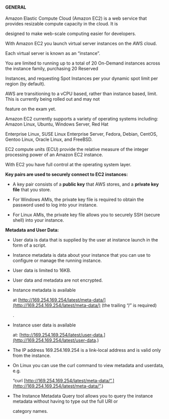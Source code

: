 #### GENERAL


Amazon Elastic Compute Cloud (Amazon EC2) is a web service that provides resizable compute capacity in the cloud. It is

designed to make web-scale computing easier for developers.


With Amazon EC2 you launch virtual server instances on the AWS cloud.


Each virtual server is known as an “instance”.


You are limited to running up to a total of 20 On-Demand instances across the instance family, purchasing 20 Reserved

Instances, and requesting Spot Instances per your dynamic spot limit per region (by default).


AWS are transitioning to a vCPU based, rather than instance based, limit. This is currently being rolled out and may not

feature on the exam yet.


Amazon EC2 currently supports a variety of operating systems including: Amazon Linux, Ubuntu, Windows Server, Red Hat

Enterprise Linux, SUSE Linux Enterprise Server, Fedora, Debian, CentOS, Gentoo Linux, Oracle Linux, and FreeBSD.


EC2 compute units (ECU) provide the relative measure of the integer processing power of an Amazon EC2 instance.


With EC2 you have full control at the operating system layer.


**Key pairs are used to securely connect to EC2 instances:**


- A key pair consists of a **public key** that AWS stores, and a **private key file** that you store.

- For Windows AMIs, the private key file is required to obtain the password used to log into your instance.

- For Linux AMIs, the private key file allows you to securely SSH (secure shell) into your instance.


**Metadata and User Data:**


- User data is data that is supplied by the user at instance launch in the form of a script.

- Instance metadata is data about your instance that you can use to configure or manage the running instance.

- User data is limited to 16KB.

- User data and metadata are not encrypted.

- Instance metadata is available

  at [http://169.254.169.254/latest/meta-data/](http://169.254.169.254/latest/meta-data/) (the trailing “/” is required)

  .

- Instance user data is available

  at: [http://169.254.169.254/latest/user-data.](http://169.254.169.254/latest/user-data.)

- The IP address 169.254.169.254 is a link-local address and is valid only from the instance.

- On Linux you can use the curl command to view metadata and userdata, e.g.

  “curl [http://169.254.169.254/latest/meta-data/”.](http://169.254.169.254/latest/meta-data/”.)



- The Instance Metadata Query tool allows you to query the instance metadata without having to type out the full URI or

  category names.


